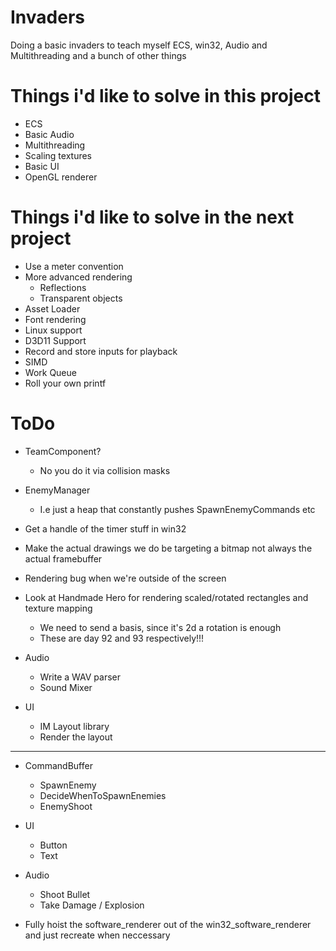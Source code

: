 # Invaders
Doing a basic invaders to teach myself ECS, win32, Audio and Multithreading and a bunch of other things

# Things i'd like to solve in this project
* ECS
* Basic Audio
* Multithreading
* Scaling textures
* Basic UI
* OpenGL renderer


# Things i'd like to solve in the next project
* Use a meter convention
* More advanced rendering
    * Reflections
    * Transparent objects
* Asset Loader
* Font rendering
* Linux support
* D3D11 Support
* Record and store inputs for playback
* SIMD 
* Work Queue
* Roll your own printf


# ToDo
* TeamComponent?    
    * No you do it via collision masks
* EnemyManager
    * I.e just a heap that constantly pushes SpawnEnemyCommands etc
* Get a handle of the timer stuff in win32
* Make the actual drawings we do be targeting a bitmap not always the actual framebuffer
* Rendering bug when we're outside of the screen
* Look at Handmade Hero for rendering scaled/rotated rectangles and texture mapping
    * We need to send a basis, since it's 2d a rotation is enough
    * These are day 92 and 93 respectively!!!

* Audio
    * Write a WAV parser
    * Sound Mixer
* UI
    * IM Layout library
    * Render the layout


----
* CommandBuffer
    * SpawnEnemy
    * DecideWhenToSpawnEnemies
    * EnemyShoot

* UI 
    * Button
    * Text 

* Audio
    * Shoot Bullet
    * Take Damage / Explosion


* Fully hoist the software_renderer out of the win32_software_renderer and just recreate when neccessary
